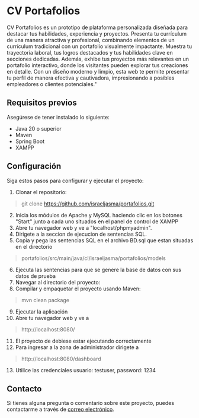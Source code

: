 # CV Portafolios

CV Portafolios es un prototipo de plataforma personalizada diseñada para destacar tus habilidades, experiencia y proyectos. Presenta tu currículum de una manera atractiva y profesional, combinando elementos de un currículum tradicional con un portafolio visualmente impactante. Muestra tu trayectoria laboral, tus logros destacados y tus habilidades clave en secciones dedicadas. Además, exhibe tus proyectos más relevantes en un portafolio interactivo, donde los visitantes pueden explorar tus creaciones en detalle. Con un diseño moderno y limpio, esta web te permite presentar tu perfil de manera efectiva y cautivadora, impresionando a posibles empleadores o clientes potenciales."

## Requisitos previos

Asegúrese de tener instalado lo siguiente:

- Java 20 o superior
- Maven
- Spring Boot
- XAMPP

## Configuración

Siga estos pasos para configurar y ejecutar el proyecto:

1. Clonar el repositorio:
> git clone https://github.com/israeljasma/portafolios.git
2. Inicia los módulos de Apache y MySQL haciendo clic en los botones "Start" junto a cada uno situados en el panel de control de XAMPP
3. Abre tu navegador web y ve a "localhost/phpmyadmin".
4. Dirigete a la seccion de ejecucion de sentencias SQL.
5. Copia y pega las sentencias SQL en el archivo BD.sql que estan situadas en el directorio
> portafolios/src/main/java/cl/israeljasma/portafolios/models
6. Ejecuta las sentencias para que se genere la base de datos con sus datos de prueba
7. Navegar al directorio del proyecto:
8. Compilar y empaquetar el proyecto usando Maven:
> mvn clean package
9. Ejecutar la aplicación
10. Abre tu navegador web y ve a
> http://localhost:8080/
11. El proyecto de debiese estar ejecutando correctamente
12. Para ingresar a la zona de administrador dirigete a 
> http://localhost:8080/dashboard
13. Utilice las credenciales usuario: testuser, password: 1234

## Contacto

Si tienes alguna pregunta o comentario sobre este proyecto, puedes contactarme a través de [correo electrónico](israel.jasma@gmail.com).

